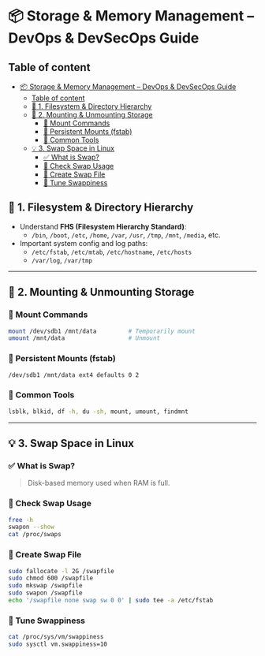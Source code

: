 # 📦 Storage & Memory Management – DevOps & DevSecOps Guide

## Table of content

- [📦 Storage \& Memory Management – DevOps \& DevSecOps Guide](#-storage--memory-management--devops--devsecops-guide)
  - [Table of content](#table-of-content)
  - [📂 1. Filesystem \& Directory Hierarchy](#-1-filesystem--directory-hierarchy)
  - [🔗 2. Mounting \& Unmounting Storage](#-2-mounting--unmounting-storage)
    - [📌 Mount Commands](#-mount-commands)
    - [📌 Persistent Mounts (fstab)](#-persistent-mounts-fstab)
    - [📌 Common Tools](#-common-tools)
  - [💡 3. Swap Space in Linux](#-3-swap-space-in-linux)
    - [✅ What is Swap?](#-what-is-swap)
    - [📌 Check Swap Usage](#-check-swap-usage)
    - [📌 Create Swap File](#-create-swap-file)
    - [📌 Tune Swappiness](#-tune-swappiness)

## 📂 1. Filesystem & Directory Hierarchy
- Understand **FHS (Filesystem Hierarchy Standard)**:
  - `/bin`, `/boot`, `/etc`, `/home`, `/var`, `/usr`, `/tmp`, `/mnt`, `/media`, etc.
- Important system config and log paths:
  - `/etc/fstab`, `/etc/mtab`, `/etc/hostname`, `/etc/hosts`
  - `/var/log`, `/var/tmp`

---

## 🔗 2. Mounting & Unmounting Storage

### 📌 Mount Commands
```bash
mount /dev/sdb1 /mnt/data         # Temporarily mount
umount /mnt/data                  # Unmount
```

### 📌 Persistent Mounts (fstab)
```bash
/dev/sdb1 /mnt/data ext4 defaults 0 2
```

### 📌 Common Tools
```bash
lsblk, blkid, df -h, du -sh, mount, umount, findmnt
```
---

## 💡 3. Swap Space in Linux
### ✅ What is Swap?
> Disk-based memory used when RAM is full.

### 📌 Check Swap Usage
```bash
free -h
swapon --show
cat /proc/swaps
```

### 📌 Create Swap File
```bash
sudo fallocate -l 2G /swapfile
sudo chmod 600 /swapfile
sudo mkswap /swapfile
sudo swapon /swapfile
echo '/swapfile none swap sw 0 0' | sudo tee -a /etc/fstab
```

### 📌 Tune Swappiness
```bash
cat /proc/sys/vm/swappiness
sudo sysctl vm.swappiness=10
```